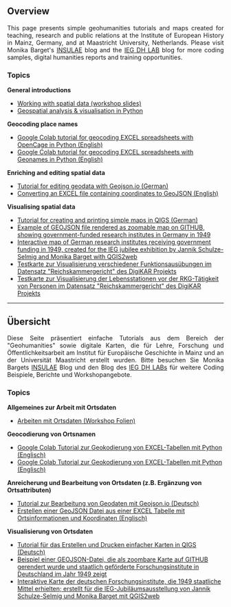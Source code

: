 <h2>Overview</h2>

<p align="justify">This page presents simple geohumanities tutorials and maps created for teaching, research and public relations at the Institute of European History in Mainz, Germany, and at Maastricht University, Netherlands. Please visit Monika Barget's <a href="https://insulae.hypotheses.org/">INSULAE</a> blog and the <a href="https://dhlab.hypotheses.org/">IEG DH LAB</a> blog for more coding samples, digital humanities reports and training opportunities.</p>

<h3>Topics</h3>

<strong>General introductions</strong>
<ul>
<li><a href="https://zenodo.org/record/7868046#.ZEk0XnZBxPY">Working with spatial data (workshop slides)</a></li>
  <li><a href="https://github.com/MonikaBarget/GeoHumTutorials/blob/master/Tutorial_GeoPackages.md">Geospatial analysis & visualisation in Python</a></li>
</ul>

<strong>Geocoding place names</strong>
<ul>
<li><a href="https://monikabarget.github.io/GeoHumTutorials/Tutorial_geocodingOPENCAGE">Google Colab tutorial for geocoding EXCEL spreadsheets with OpenCage in Python (English)</a></li>
<li><a href="https://monikabarget.github.io/GeoHumTutorials/Tutorial_geocodingGEONAMES">Google Colab tutorial for geocoding EXCEL spreadsheets with Geonames in Python (English)</a></li>
</ul>
<strong>Enriching and editing spatial data</strong>
<ul>
<li><a href="https://monikabarget.github.io/GeoHumTutorials/Tutorial_GeoJSON">Tutorial for editing geodata with Geojson.io (German)</a></li>
<li><a href="https://github.com/MonikaBarget/GeoHumTutorials/blob/master/Tutorial_Excel-to-GeoJSON">Converting an EXCEL file containing coordinates to GeoJSON (English)</a></li>

</ul>
<strong>Visualising spatial data</strong>
<ul>
<li><a href="https://monikabarget.github.io/GeoHumTutorials/Tutorial_simpleQGISmaps">Tutorial for creating and printing simple maps in QIGS (German)</a></li>
<li><a href="https://github.com/MonikaBarget/GeoHumTutorials/blob/master/IEG_test_map.geojson">Example of GEOJSON file rendered as zoomable map on GITHUB, showing government-funded research institutes in Germany in 1949</a></li>
<li><a href="https://monikabarget.github.io/GeoHumTutorials/qgis2web_IEG_jubilee_map/index.html">Interactive map of German research institutes receiving government funding in 1949, created for the IEG jubilee exhibition by Jannik Schulze-Selmig and Monika Barget with QGIS2web</a></li>
<li><a href="https://monikabarget.github.io/GeoHumTutorials/qgis2web_2024_12_10-15_30_virtual-layers_ocean/index.html">Testkarte zur Visualisierung verschiedener Funktionsausübungen im Datensatz "Reichskammergericht" des DigiKAR Projekts</a></li>
<li><a href="https://monikabarget.github.io/GeoHumTutorials/qgis2web_2024_12_10-21_event-before-RKG/index.html">Testkarte zur Visualisierung der Lebensstationen vor der RKG-Tätigkeit von Personen im Datensatz "Reichskammergericht" des DigiKAR Projekts</a></li>
</ul>

<hr>

<h2>Übersicht</h2>

<p align="justify">Diese Seite präsentiert einfache Tutorials aus dem Bereich der "Geohumanities" sowie digitale Karten, die für Lehre, Forschung und Öffentlichkeitsarbeit am Institut für Europäische Geschichte in Mainz und an der Universität Maastricht erstellt wurden. Bitte besuchen Sie Monika Bargets <a href="https://insulae.hypotheses.org/">INSULAE</a> Blog und den Blog des <a href="https://dhlab.hypotheses.org/">IEG DH LABs</a> für weitere Coding Beispiele, Berichte und Workshopangebote.</p>

<h3>Topics</h3>

<strong>Allgemeines zur Arbeit mit Ortsdaten</strong>
<ul>
<li><a href="https://zenodo.org/record/7868046#.ZEk0XnZBxPY">Arbeiten mit Ortsdaten (Workshop Folien)</a></li>
</ul>

<strong>Geocodierung von Ortsnamen</strong>
<ul>
<li><a href="https://monikabarget.github.io/GeoHumTutorials/Tutorial_geocodingOPENCAGE">Google Colab Tutorial zur Geokodierung von EXCEL-Tabellen mit Python (Englisch)</a></li>
<li><a href="https://monikabarget.github.io/GeoHumTutorials/Tutorial_geocodingGEONAMES">Google Colab Tutorial zur Geokodierung von EXCEL-Tabellen mit Python (Englisch)</a></li>
</ul>
<strong>Anreicherung und Bearbeitung von Ortsdaten (z.B. Ergänzung von Ortsattributen)</strong>
<ul>
<li><a href="https://monikabarget.github.io/GeoHumTutorials/Tutorial_GeoJSON">Tutorial zur Bearbeitung von Geodaten mit Geojson.io (Deutsch)</a></li>
<li><a href="https://github.com/MonikaBarget/GeoHumTutorials/blob/master/Tutorial_Excel-to-GeoJSON">Erstellen einer GeoJSON Datei aus einer EXCEL Tabelle mit Ortsinformationen und Koordinaten (Englisch)</a></li>
</ul>
<strong>Visualisierung von Ortsdaten</strong>
<ul>
<li><a href="https://monikabarget.github.io/GeoHumTutorials/Tutorial_simpleQGISmaps">Tutorial für das Erstellen und Drucken einfacher Karten in QIGS (Deutsch)</a></li>
<li><a href="https://github.com/MonikaBarget/GeoHumTutorials/blob/master/IEG_test_map.geojson">Beispiel einer GEOJSON-Datei, die als zoombare Karte auf GITHUB gerendert wurde und staatlich geförderte Forschungsinstitute in Deutschland im Jahr 1949 zeigt</a></li>
<li><a href="https://monikabarget.github.io/GeoHumTutorials/qgis2web_IEG_jubilee_map/index.html">Interaktive Karte der deutschen Forschungsinstitute, die 1949 staatliche Mittel erhielten; erstellt für die IEG-Jubiläumsausstellung von Jannik Schulze-Selmig und Monika Barget mit QGIS2web</a></li>
</ul>
